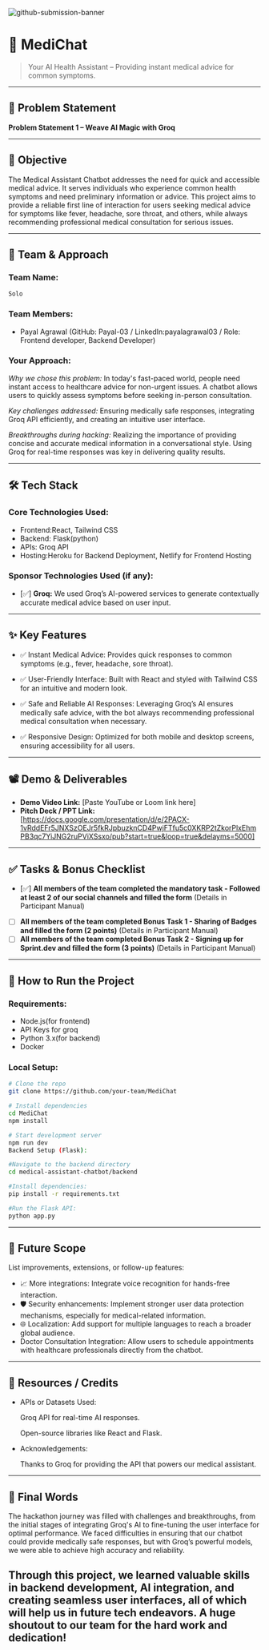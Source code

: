 ![github-submission-banner](https://github.com/user-attachments/assets/a1493b84-e4e2-456e-a791-ce35ee2bcf2f)

# 🚀 MediChat

> Your AI Health Assistant – Providing instant medical advice for common symptoms.

---

## 📌 Problem Statement


**Problem Statement 1 – Weave AI Magic with Groq**

---

## 🎯 Objective

The Medical Assistant Chatbot addresses the need for quick and accessible medical advice. It serves individuals who experience common health symptoms and need preliminary information or advice. This project aims to provide a reliable first line of interaction for users seeking medical advice for symptoms like fever, headache, sore throat, and others, while always recommending professional medical consultation for serious issues.

---

## 🧠 Team & Approach

### Team Name:  
`Solo`

### Team Members:  
- Payal Agrawal (GitHub: Payal-03 / LinkedIn:payalagrawal03 / Role: Frontend developer, Backend Developer)

### Your Approach:  
*Why we chose this problem:* In today's fast-paced world, people need instant access to healthcare advice for non-urgent issues. A chatbot allows users to quickly assess symptoms before seeking in-person consultation.

*Key challenges addressed:* Ensuring medically safe responses, integrating Groq API efficiently, and creating an intuitive user interface.

*Breakthroughs during hacking:* Realizing the importance of providing concise and accurate medical information in a conversational style. Using Groq for real-time responses was key in delivering quality results.

---

## 🛠️ Tech Stack

### Core Technologies Used:
- Frontend:React, Tailwind CSS
- Backend: Flask(python)
- APIs: Groq API
- Hosting:Heroku for Backend Deployment, Netlify for Frontend Hosting

### Sponsor Technologies Used (if any):
- [✅] **Groq:** We used Groq’s AI-powered services to generate contextually accurate medical advice based on user input.
---

## ✨ Key Features


- ✅ Instant Medical Advice: Provides quick responses to common symptoms (e.g., fever, headache, sore throat).

- ✅ User-Friendly Interface: Built with React and styled with Tailwind CSS for an intuitive and modern look.

- ✅ Safe and Reliable AI Responses: Leveraging Groq’s AI ensures medically safe advice, with the bot always recommending professional medical consultation when necessary.

- ✅ Responsive Design: Optimized for both mobile and desktop screens, ensuring accessibility for all users.


---

## 📽️ Demo & Deliverables

- **Demo Video Link:** [Paste YouTube or Loom link here]  
- **Pitch Deck / PPT Link:** [https://docs.google.com/presentation/d/e/2PACX-1vRddEFr5JNXSzOEJr5fkRJpbuzknCD4PwjFTfu5c0XKRP2tZkorPlxEhmPB3qc7YiJNG2ruPViXSsxo/pub?start=true&loop=true&delayms=5000]  

---

## ✅ Tasks & Bonus Checklist

- [✅] **All members of the team completed the mandatory task - Followed at least 2 of our social channels and filled the form** (Details in Participant Manual)  
- [ ] **All members of the team completed Bonus Task 1 - Sharing of Badges and filled the form (2 points)**  (Details in Participant Manual)
- [ ] **All members of the team completed Bonus Task 2 - Signing up for Sprint.dev and filled the form (3 points)**  (Details in Participant Manual)

---

## 🧪 How to Run the Project

### Requirements:
- Node.js(for frontend)
- API Keys for groq
- Python 3.x(for backend)
- Docker

### Local Setup:
```bash
# Clone the repo
git clone https://github.com/your-team/MediChat

# Install dependencies
cd MediChat
npm install

# Start development server
npm run dev
Backend Setup (Flask):

#Navigate to the backend directory
cd medical-assistant-chatbot/backend

#Install dependencies:
pip install -r requirements.txt

#Run the Flask API:
python app.py
```


---

## 🧬 Future Scope

List improvements, extensions, or follow-up features:

- 📈 More integrations:  Integrate voice recognition for hands-free interaction.
- 🛡️ Security enhancements: Implement stronger user data protection mechanisms, especially for medical-related information.
- 🌐 Localization: Add support for multiple languages to reach a broader global audience.
- Doctor Consultation Integration: Allow users to schedule appointments with healthcare professionals directly from the chatbot.

---

## 📎 Resources / Credits

- APIs or Datasets Used:

  Groq API for real-time AI responses.

  Open-source libraries like React and Flask.

- Acknowledgements:

  Thanks to Groq for providing the API that powers our medical assistant.

---

## 🏁 Final Words

The hackathon journey was filled with challenges and breakthroughs, from the initial stages of integrating Groq's AI to fine-tuning the user interface for optimal performance. We faced difficulties in ensuring that our chatbot could provide medically safe responses, but with Groq’s powerful models, we were able to achieve high accuracy and reliability.

Through this project, we learned valuable skills in backend development, AI integration, and creating seamless user interfaces, all of which will help us in future tech endeavors. A huge shoutout to our team for the hard work and dedication!
---
